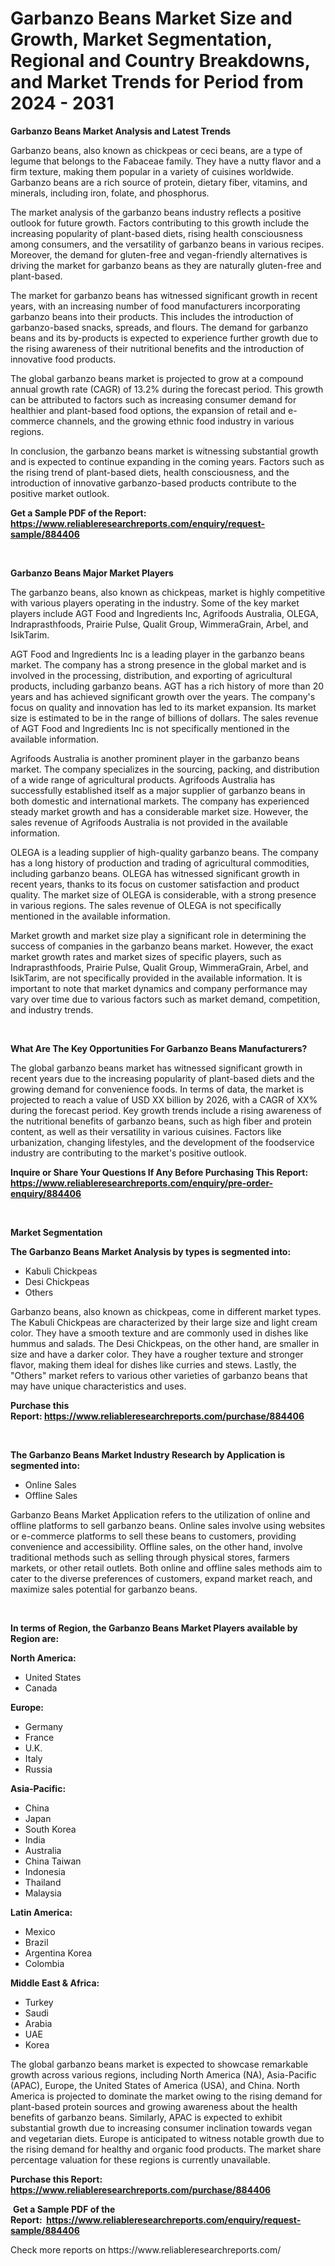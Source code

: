 <p><h1>Garbanzo Beans Market Size and Growth, Market Segmentation, Regional and Country Breakdowns, and Market Trends for Period from 2024 -  2031</h1></p><p><strong>Garbanzo Beans Market Analysis and Latest Trends</strong></p>
<p><p>Garbanzo beans, also known as chickpeas or ceci beans, are a type of legume that belongs to the Fabaceae family. They have a nutty flavor and a firm texture, making them popular in a variety of cuisines worldwide. Garbanzo beans are a rich source of protein, dietary fiber, vitamins, and minerals, including iron, folate, and phosphorus.</p><p>The market analysis of the garbanzo beans industry reflects a positive outlook for future growth. Factors contributing to this growth include the increasing popularity of plant-based diets, rising health consciousness among consumers, and the versatility of garbanzo beans in various recipes. Moreover, the demand for gluten-free and vegan-friendly alternatives is driving the market for garbanzo beans as they are naturally gluten-free and plant-based.</p><p>The market for garbanzo beans has witnessed significant growth in recent years, with an increasing number of food manufacturers incorporating garbanzo beans into their products. This includes the introduction of garbanzo-based snacks, spreads, and flours. The demand for garbanzo beans and its by-products is expected to experience further growth due to the rising awareness of their nutritional benefits and the introduction of innovative food products.</p><p>The global garbanzo beans market is projected to grow at a compound annual growth rate (CAGR) of 13.2% during the forecast period. This growth can be attributed to factors such as increasing consumer demand for healthier and plant-based food options, the expansion of retail and e-commerce channels, and the growing ethnic food industry in various regions.</p><p>In conclusion, the garbanzo beans market is witnessing substantial growth and is expected to continue expanding in the coming years. Factors such as the rising trend of plant-based diets, health consciousness, and the introduction of innovative garbanzo-based products contribute to the positive market outlook.</p></p>
<p><strong>Get a Sample PDF of the Report:&nbsp; <a href="https://www.reliableresearchreports.com/enquiry/request-sample/884406">https://www.reliableresearchreports.com/enquiry/request-sample/884406</a></strong></p>
<p>&nbsp;</p>
<p><strong>Garbanzo Beans Major Market Players</strong></p>
<p><p>The garbanzo beans, also known as chickpeas, market is highly competitive with various players operating in the industry. Some of the key market players include AGT Food and Ingredients Inc, Agrifoods Australia, OLEGA, Indraprasthfoods, Prairie Pulse, Qualit Group, WimmeraGrain, Arbel, and IsikTarim. </p><p>AGT Food and Ingredients Inc is a leading player in the garbanzo beans market. The company has a strong presence in the global market and is involved in the processing, distribution, and exporting of agricultural products, including garbanzo beans. AGT has a rich history of more than 20 years and has achieved significant growth over the years. The company's focus on quality and innovation has led to its market expansion. Its market size is estimated to be in the range of billions of dollars. The sales revenue of AGT Food and Ingredients Inc is not specifically mentioned in the available information.</p><p>Agrifoods Australia is another prominent player in the garbanzo beans market. The company specializes in the sourcing, packing, and distribution of a wide range of agricultural products. Agrifoods Australia has successfully established itself as a major supplier of garbanzo beans in both domestic and international markets. The company has experienced steady market growth and has a considerable market size. However, the sales revenue of Agrifoods Australia is not provided in the available information.</p><p>OLEGA is a leading supplier of high-quality garbanzo beans. The company has a long history of production and trading of agricultural commodities, including garbanzo beans. OLEGA has witnessed significant growth in recent years, thanks to its focus on customer satisfaction and product quality. The market size of OLEGA is considerable, with a strong presence in various regions. The sales revenue of OLEGA is not specifically mentioned in the available information.</p><p>Market growth and market size play a significant role in determining the success of companies in the garbanzo beans market. However, the exact market growth rates and market sizes of specific players, such as Indraprasthfoods, Prairie Pulse, Qualit Group, WimmeraGrain, Arbel, and IsikTarim, are not specifically provided in the available information. It is important to note that market dynamics and company performance may vary over time due to various factors such as market demand, competition, and industry trends.</p></p>
<p>&nbsp;</p>
<p><strong>What Are The Key Opportunities For Garbanzo Beans Manufacturers?</strong></p>
<p><p>The global garbanzo beans market has witnessed significant growth in recent years due to the increasing popularity of plant-based diets and the growing demand for convenience foods. In terms of data, the market is projected to reach a value of USD XX billion by 2026, with a CAGR of XX% during the forecast period. Key growth trends include a rising awareness of the nutritional benefits of garbanzo beans, such as high fiber and protein content, as well as their versatility in various cuisines. Factors like urbanization, changing lifestyles, and the development of the foodservice industry are contributing to the market's positive outlook.</p></p>
<p><strong>Inquire or Share Your Questions If Any Before Purchasing This Report: <a href="https://www.reliableresearchreports.com/enquiry/pre-order-enquiry/884406">https://www.reliableresearchreports.com/enquiry/pre-order-enquiry/884406</a></strong></p>
<p>&nbsp;</p>
<p><strong>Market Segmentation</strong></p>
<p><strong>The Garbanzo Beans Market Analysis by types is segmented into:</strong></p>
<p><ul><li>Kabuli Chickpeas</li><li>Desi Chickpeas</li><li>Others</li></ul></p>
<p><p>Garbanzo beans, also known as chickpeas, come in different market types. The Kabuli Chickpeas are characterized by their large size and light cream color. They have a smooth texture and are commonly used in dishes like hummus and salads. The Desi Chickpeas, on the other hand, are smaller in size and have a darker color. They have a rougher texture and stronger flavor, making them ideal for dishes like curries and stews. Lastly, the "Others" market refers to various other varieties of garbanzo beans that may have unique characteristics and uses.</p></p>
<p><strong>Purchase this Report:&nbsp;<a href="https://www.reliableresearchreports.com/purchase/884406">https://www.reliableresearchreports.com/purchase/884406</a></strong></p>
<p>&nbsp;</p>
<p><strong>The Garbanzo Beans Market Industry Research by Application is segmented into:</strong></p>
<p><ul><li>Online Sales</li><li>Offline Sales</li></ul></p>
<p><p>Garbanzo Beans Market Application refers to the utilization of online and offline platforms to sell garbanzo beans. Online sales involve using websites or e-commerce platforms to sell these beans to customers, providing convenience and accessibility. Offline sales, on the other hand, involve traditional methods such as selling through physical stores, farmers markets, or other retail outlets. Both online and offline sales methods aim to cater to the diverse preferences of customers, expand market reach, and maximize sales potential for garbanzo beans.</p></p>
<p>&nbsp;</p>
<p><strong>In terms of Region, the Garbanzo Beans Market Players available by Region are:</strong></p>
<p>
    <p> <strong> North America: </strong>
        <ul>
            <li>United States</li>
            <li>Canada</li>
        </ul>
        </p> 
    <p> <strong> Europe: </strong>
        <ul>
            <li>Germany</li>
            <li>France</li>
            <li>U.K.</li>
            <li>Italy</li>
            <li>Russia</li>
        </ul>
        </p> 
    <p> <strong> Asia-Pacific: </strong>
        <ul>
            <li>China</li>
            <li>Japan</li>
            <li>South Korea</li>
            <li>India</li>
            <li>Australia</li>
            <li>China Taiwan</li>
            <li>Indonesia</li>
            <li>Thailand</li>
            <li>Malaysia</li>
        </ul>
        </p> 
    <p> <strong> Latin America: </strong>
        <ul>
            <li>Mexico</li>
            <li>Brazil</li>
            <li>Argentina Korea</li>
            <li>Colombia</li>
        </ul>
        </p> 
    <p> <strong> Middle East & Africa: </strong>
        <ul>
            <li>Turkey</li>
            <li>Saudi</li>
            <li>Arabia</li>
            <li>UAE</li>
            <li>Korea</li>
        </ul>
    </p>
    </p>
<p><p>The global garbanzo beans market is expected to showcase remarkable growth across various regions, including North America (NA), Asia-Pacific (APAC), Europe, the United States of America (USA), and China. North America is projected to dominate the market owing to the rising demand for plant-based protein sources and growing awareness about the health benefits of garbanzo beans. Similarly, APAC is expected to exhibit substantial growth due to increasing consumer inclination towards vegan and vegetarian diets. Europe is anticipated to witness notable growth due to the rising demand for healthy and organic food products. The market share percentage valuation for these regions is currently unavailable.</p></p>
<p><strong>Purchase this Report: <a href="https://www.reliableresearchreports.com/purchase/884406">https://www.reliableresearchreports.com/purchase/884406</a></strong></p>
<p>&nbsp;<strong>Get a Sample PDF of the Report:&nbsp;&nbsp;<a href="https://www.reliableresearchreports.com/enquiry/request-sample/884406">https://www.reliableresearchreports.com/enquiry/request-sample/884406</a></strong></p>
<p><strong></strong></p>
<p>Check more reports on https://www.reliableresearchreports.com/</p>
